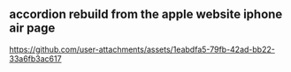 ## accordion rebuild from the apple website iphone air page

https://github.com/user-attachments/assets/1eabdfa5-79fb-42ad-bb22-33a6fb3ac617
